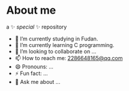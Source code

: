 # About me

a ✨ _special_ ✨ repository

- 🔭 I’m currently studying in Fudan.
- 🌱 I’m currently learning C programming.
- 👯 I’m looking to collaborate on ...
- 📫 How to reach me: 2286648165@qq.com
- 😄 Pronouns: ...
- ⚡ Fun fact: ...
- 💬 Ask me about ...

